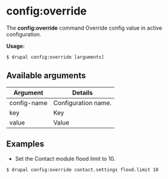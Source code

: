 # config:override
The **config:override** command Override config value in active configuration.

**Usage:**
```
$ drupal config:override [arguments] 
```

## Available arguments
Argument | Details
---------|-------------
config-name | Configuration name.
key | Key
value | Value

## Examples
* Set the Contact module flood limit to 10.
```
$ drupal config:override contact.settings flood.limit 10
```
